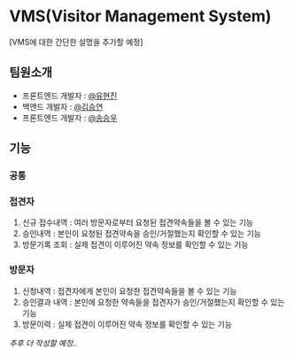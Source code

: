 # VMS(Visitor Management System)

[VMS에 대한 간단한 설명을 추가할 예정]

## 팀원소개
- 프론트엔드 개발자 : [@유현진](https://github.com/yu-podong)<br/>
- 백앤드 개발자 : [@김승연](https://github.com/ksygt728)<br/>
- 프론트엔드 개발자 : [@송승우](https://github.com/TA-PP)<br/>

## 기능
### 공통

### 접견자
1. 신규 접수내역 : 여러 방문자로부터 요청된 접견약속들을 볼 수 있는 기능
2. 승인내역 : 본인이 요청된 접견약속을 승인/거절했는지 확인할 수 있는 기능
3. 방문기록 조회 : 실제 접견이 이루어진 약속 정보를 확인할 수 있는 기능

### 방문자
1. 신청내역 : 접견자에게 본인이 요청한 접견약속들을 볼 수 있는 기능
2. 승인결과 내역 : 본인에 요청한 약속들을 접견자가 승인/거절했는지 확인할 수 있는 기능
3. 방문이력 : 실제 접견이 이루어진 약속 정보를 확인할 수 있는 기능

_추후 더 작성할 예정.._
